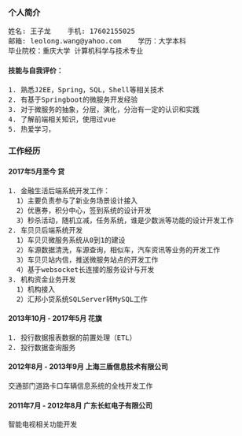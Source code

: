 ### 个人简介
<pre>
姓名: 王子龙    手机: 17602155025
邮箱: leolong.wang@yahoo.com    学历：大学本科
毕业院校：重庆大学 计算机科学与技术专业
</pre>
#### 技能与自我评价：
<pre>
1. 熟悉J2EE，Spring，SQL，Shell等相关技术
2. 有基于Springboot的微服务开发经验
3. 对于微服务的抽象，分层，演化，分治有一定的认识和实践
4. 了解前端相关知识，使用过vue
5. 热爱学习，
</pre>
### 工作经历
#### 2017年5月至今    贷
<pre>
1. 金融生活后端系统开发工作：
  1）主要负责参与了新业务场景设计接入
  2）优惠券，积分中心，签到系统的设计开发
  3）秒杀活动，随机立减，任务系统，谁是少数派等功能的设计开发工作
2. 车贝贝后端系统开发
  1）车贝贝微服务系统从0到1的建设
  2）车源数据清洗，车源查询，相似车，汽车资讯等业务的开发工作
  3）车贝贝站内信，推送微服务站点的开发工作
  4）基于websocket长连接的服务设计与开发
3. 机构资金业务开发
  1）机构接入
  2）汇邦小贷系统SQLServer转MySQL工作
</pre> 
#### 2013年10月 - 2017年5月    花旗
<pre>
1. 投行数据报表数据的前置处理（ETL）
2. 投行数据查询服务
</pre> 
#### 2012年8月 - 2013年9月    上海三盾信息技术有限公司
<pre>
交通部门道路卡口车辆信息系统的全栈开发工作
</pre> 
#### 2011年7月 - 2012年8月    广东长虹电子有限公司
<pre>
智能电视相关功能开发
</pre> 
